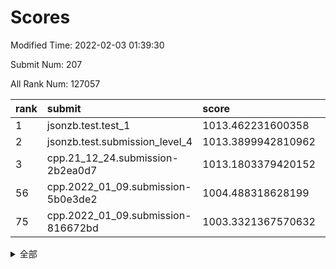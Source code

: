 # Scores

Modified Time: 2022-02-03 01:39:30

Submit Num: 207

All Rank Num: 127057

| rank |               submit               |       score        |       sigma        | pk_num |
| :--- | :--------------------------------- | :----------------- | :----------------- | :----- |
| 1    | jsonzb.test.test_1                 | 1013.462231600358  | 0.8573685997080321 | 2448   |
| 2    | jsonzb.test.submission_level_4     | 1013.3899942810962 | 0.818175132358963  | 2456   |
| 3    | cpp.21_12_24.submission-2b2ea0d7   | 1013.1803379420152 | 0.7848453223686555 | 2460   |
| 56   | cpp.2022_01_09.submission-5b0e3de2 | 1004.488318628199  | 0.7135772232330614 | 2458   |
| 75   | cpp.2022_01_09.submission-816672bd | 1003.3321367570632 | 0.7206106381693524 | 2457   |


<details>
<summary>全部</summary>

| rank |                 submit                 |       score        |       sigma        | pk_num |
| :--- | :------------------------------------- | :----------------- | :----------------- | :----- |
| 1    | jsonzb.test.test_1                     | 1013.462231600358  | 0.8573685997080321 | 2448   |
| 2    | jsonzb.test.submission_level_4         | 1013.3899942810962 | 0.818175132358963  | 2456   |
| 3    | cpp.21_12_24.submission-2b2ea0d7       | 1013.1803379420152 | 0.7848453223686555 | 2460   |
| 4    | gobigger.level_3.submission_level_3_2  | 1012.4840684086604 | 0.823772863878436  | 2454   |
| 5    | gobigger.level_3.submission_level_3_35 | 1012.0233184721116 | 0.7855006340083978 | 2450   |
| 6    | gobigger.level_3.submission_level_3_1  | 1011.9134450281646 | 0.78252289583907   | 2453   |
| 7    | gobigger.level_3.submission_level_3_29 | 1011.7078203776572 | 0.8011213005340626 | 2446   |
| 8    | gobigger.level_3.submission_level_3_32 | 1011.0199037918889 | 0.7891097912649643 | 2459   |
| 9    | gobigger.level_3.submission_level_3_49 | 1010.9441748283468 | 0.7645530380771285 | 2450   |
| 10   | gobigger.level_3.submission_level_3_46 | 1010.905147140397  | 0.783806797815742  | 2456   |
| 11   | gobigger.level_3.submission_level_3_28 | 1010.850898664255  | 0.7760436656789483 | 2460   |
| 12   | gobigger.level_3.submission_level_3_37 | 1010.8332281976774 | 0.7860500320667068 | 2454   |
| 13   | gobigger.level_3.submission_level_3_16 | 1010.7753938601461 | 0.7613721730233128 | 2454   |
| 14   | gobigger.level_3.submission_level_3_25 | 1010.6591615402316 | 0.7556583358651914 | 2453   |
| 15   | gobigger.level_3.submission_level_3_19 | 1010.6154981734057 | 0.7460299827408038 | 2452   |
| 16   | gobigger.level_3.submission_level_3_36 | 1010.6130101306823 | 0.7623278815332041 | 2461   |
| 17   | gobigger.level_3.submission_level_3_30 | 1010.5898474793738 | 0.7761362704630795 | 2457   |
| 18   | gobigger.level_3.submission_level_3_24 | 1010.5577091732313 | 0.7919333536297326 | 2455   |
| 19   | gobigger.level_3.submission_level_3_33 | 1010.5322541529785 | 0.7426547977992314 | 2449   |
| 20   | gobigger.level_3.submission_level_3_4  | 1010.4301147147049 | 0.7528215532284872 | 2456   |
| 21   | gobigger.level_3.submission_level_3_48 | 1010.3609667402885 | 0.7607067246021803 | 2462   |
| 22   | gobigger.level_3.submission_level_3_44 | 1010.3268632250617 | 0.7487789992518881 | 2454   |
| 23   | gobigger.level_3.submission_level_3_22 | 1010.187888436542  | 0.7483375850372349 | 2457   |
| 24   | gobigger.level_3.submission_level_3_18 | 1010.1751974019271 | 0.7836960793979886 | 2455   |
| 25   | gobigger.level_3.submission_level_3_47 | 1010.1735333818715 | 0.7612365423750398 | 2459   |
| 26   | gobigger.level_3.submission_level_3_40 | 1010.1475110496689 | 0.7781635149779093 | 2454   |
| 27   | gobigger.level_3.submission_level_3_17 | 1010.0938682124605 | 0.7819604360051164 | 2457   |
| 28   | gobigger.level_3.submission_level_3_14 | 1010.0487706811555 | 0.7732144858806494 | 2457   |
| 29   | gobigger.level_3.submission_level_3_39 | 1010.0226984073679 | 0.7622891415782332 | 2460   |
| 30   | gobigger.level_3.submission_level_3_20 | 1009.9195824568151 | 0.7970021976251205 | 2452   |
| 31   | gobigger.level_3.submission_level_3_45 | 1009.794378501768  | 0.7676749369668339 | 2459   |
| 32   | gobigger.level_3.submission_level_3_13 | 1009.790853845688  | 0.7549057187487331 | 2454   |
| 33   | gobigger.level_3.submission_level_3_26 | 1009.636681709386  | 0.752977382377635  | 2456   |
| 34   | gobigger.level_3.submission_level_3_8  | 1009.5427787701418 | 0.7528705924061834 | 2457   |
| 35   | gobigger.level_3.submission_level_3_11 | 1009.517078902152  | 0.7312281200209916 | 2454   |
| 36   | gobigger.level_3.submission_level_3_7  | 1009.5046368319148 | 0.7466410549466956 | 2459   |
| 37   | gobigger.level_3.submission_level_3_23 | 1009.5040583133008 | 0.7649748985321728 | 2459   |
| 38   | gobigger.level_3.submission_level_3_9  | 1009.4781032745665 | 0.7675359937834472 | 2457   |
| 39   | gobigger.level_3.submission_level_3_15 | 1009.3974829849831 | 0.7691618034474068 | 2453   |
| 40   | gobigger.level_3.submission_level_3_6  | 1009.372034401013  | 0.7610469500782495 | 2452   |
| 41   | gobigger.level_3.submission_level_3_34 | 1009.3492050259526 | 0.7441250650550404 | 2453   |
| 42   | gobigger.level_3.submission_level_3_41 | 1009.3288095381263 | 0.7558344360063805 | 2453   |
| 43   | gobigger.level_3.submission_level_3_27 | 1009.3158896085856 | 0.758062776238487  | 2458   |
| 44   | gobigger.level_3.submission_level_3_5  | 1009.214952997639  | 0.7864773635633618 | 2454   |
| 45   | gobigger.level_3.submission_level_3_0  | 1009.0976865906    | 0.7442648767950923 | 2457   |
| 46   | gobigger.level_3.submission_level_3_43 | 1008.986042356642  | 0.7385486296335947 | 2454   |
| 47   | gobigger.level_3.submission_level_3_12 | 1008.9253666920486 | 0.750868468005581  | 2457   |
| 48   | gobigger.level_3.submission_level_3_38 | 1008.8828486849679 | 0.7555631178275404 | 2450   |
| 49   | gobigger.level_3.submission_level_3_42 | 1008.8185831247973 | 0.7586952626388618 | 2452   |
| 50   | gobigger.level_3.submission_level_3_10 | 1008.7080567332346 | 0.7493439246806491 | 2455   |
| 51   | gobigger.level_3.submission_level_3_31 | 1008.4379650874124 | 0.7397668071223467 | 2456   |
| 52   | gobigger.level_3.submission_level_3_21 | 1008.1427629156352 | 0.7307500327169782 | 2456   |
| 53   | gobigger.level_3.submission_level_3_3  | 1007.6654830921279 | 0.7283136512677173 | 2456   |
| 54   | gobigger.level_1.submission_level_1_23 | 1004.7720361420406 | 0.7272927650786988 | 2457   |
| 55   | gobigger.level_1.submission_level_1_32 | 1004.5527076221232 | 0.7092712018044205 | 2453   |
| 56   | cpp.2022_01_09.submission-5b0e3de2     | 1004.488318628199  | 0.7135772232330614 | 2458   |
| 57   | gobigger.level_1.submission_level_1_17 | 1004.3744366450409 | 0.7179521468894677 | 2457   |
| 58   | gobigger.level_1.submission_level_1_14 | 1004.2692831915869 | 0.7366926136578279 | 2459   |
| 59   | gobigger.level_1.submission_level_1_48 | 1004.2193413488742 | 0.7233431964179761 | 2455   |
| 60   | gobigger.level_1.submission_level_1_4  | 1004.1915031352428 | 0.7278348953325764 | 2451   |
| 61   | gobigger.level_1.submission_level_1_46 | 1004.0800281832937 | 0.7176438950935778 | 2455   |
| 62   | gobigger.level_1.submission_level_1_41 | 1003.9969383433519 | 0.726796815903455  | 2459   |
| 63   | gobigger.level_1.submission_level_1_24 | 1003.9024049622755 | 0.7172126663894981 | 2454   |
| 64   | gobigger.level_1.submission_level_1_29 | 1003.8112240356712 | 0.705013599654341  | 2459   |
| 65   | gobigger.level_1.submission_level_1_34 | 1003.7188418419314 | 0.7079309625516418 | 2457   |
| 66   | gobigger.level_1.submission_level_1_26 | 1003.6979412199453 | 0.7121218754543642 | 2457   |
| 67   | gobigger.level_1.submission_level_1_5  | 1003.6836595553556 | 0.7116864989648481 | 2453   |
| 68   | gobigger.level_1.submission_level_1_1  | 1003.6020103520415 | 0.7069365093809564 | 2456   |
| 69   | gobigger.level_1.submission_level_1_49 | 1003.5986134522767 | 0.7211920049502244 | 2453   |
| 70   | gobigger.level_1.submission_level_1_31 | 1003.5632090073121 | 0.7279573834479739 | 2453   |
| 71   | gobigger.level_1.submission_level_1_8  | 1003.4804623531717 | 0.7136375045715053 | 2459   |
| 72   | gobigger.level_1.submission_level_1_15 | 1003.4519662962256 | 0.7123048363029217 | 2456   |
| 73   | gobigger.level_1.submission_level_1_7  | 1003.3855394986712 | 0.7073918162751759 | 2455   |
| 74   | gobigger.level_1.submission_level_1_44 | 1003.3395750211239 | 0.7187889001331074 | 2460   |
| 75   | cpp.2022_01_09.submission-816672bd     | 1003.3321367570632 | 0.7206106381693524 | 2457   |
| 76   | gobigger.level_1.submission_level_1_47 | 1003.305046112403  | 0.7172591377054329 | 2458   |
| 77   | gobigger.level_1.submission_level_1_0  | 1003.2899089845321 | 0.7213161251358062 | 2454   |
| 78   | gobigger.level_1.submission_level_1_12 | 1003.2768752696061 | 0.7302336190523524 | 2453   |
| 79   | gobigger.level_1.submission_level_1_2  | 1003.2025542178499 | 0.7264799098903898 | 2457   |
| 80   | gobigger.level_1.submission_level_1_9  | 1003.1951533281941 | 0.7186032541462526 | 2456   |
| 81   | gobigger.level_1.submission_level_1_39 | 1003.1931863551782 | 0.7189130391369646 | 2453   |
| 82   | gobigger.level_1.submission_level_1_40 | 1003.0454085981155 | 0.7160366722465704 | 2447   |
| 83   | gobigger.level_1.submission_level_1_27 | 1003.0106499666081 | 0.7244724786113133 | 2455   |
| 84   | gobigger.level_1.submission_level_1_37 | 1002.9708397684523 | 0.7232800704855251 | 2451   |
| 85   | gobigger.level_1.submission_level_1_25 | 1002.9498165421439 | 0.70844351493352   | 2456   |
| 86   | gobigger.level_1.submission_level_1_30 | 1002.9466848652851 | 0.7173606076894405 | 2460   |
| 87   | gobigger.level_1.submission_level_1_3  | 1002.9264906473793 | 0.7109760218533645 | 2454   |
| 88   | gobigger.level_1.submission_level_1_16 | 1002.9103500957284 | 0.7276716641899993 | 2455   |
| 89   | gobigger.level_1.submission_level_1_38 | 1002.8903445833952 | 0.7099745964241936 | 2454   |
| 90   | gobigger.level_1.submission_level_1_18 | 1002.8865012438719 | 0.7200052319308522 | 2457   |
| 91   | gobigger.level_1.submission_level_1_10 | 1002.8422947383482 | 0.7102672552041959 | 2460   |
| 92   | gobigger.level_1.submission_level_1_35 | 1002.8422635134857 | 0.7179476686626534 | 2459   |
| 93   | gobigger.level_1.submission_level_1_36 | 1002.7847997271087 | 0.7134670870802591 | 2453   |
| 94   | gobigger.level_1.submission_level_1_21 | 1002.7681326249713 | 0.7204711184016419 | 2454   |
| 95   | gobigger.level_1.submission_level_1_28 | 1002.7566749381049 | 0.7091406645292755 | 2453   |
| 96   | gobigger.level_1.submission_level_1_20 | 1002.7136656360758 | 0.721169896620843  | 2454   |
| 97   | gobigger.level_1.submission_level_1_19 | 1002.6897715513376 | 0.7280967608345064 | 2456   |
| 98   | gobigger.level_1.submission_level_1_45 | 1002.3682242107029 | 0.7129869982725984 | 2456   |
| 99   | gobigger.level_1.submission_level_1_43 | 1002.348495955218  | 0.7219806629585519 | 2456   |
| 100  | gobigger.level_1.submission_level_1_42 | 1002.3225385358863 | 0.7143428196705867 | 2455   |
| 101  | gobigger.level_1.submission_level_1_13 | 1002.2671014859438 | 0.7179984000577181 | 2452   |
| 102  | gobigger.level_1.submission_level_1_22 | 1002.1321053155536 | 0.7130258893196587 | 2459   |
| 103  | gobigger.level_1.submission_level_1_6  | 1002.0599375107851 | 0.7147019759185484 | 2457   |
| 104  | gobigger.level_1.submission_level_1_11 | 1002.030894564715  | 0.7131034567035857 | 2452   |
| 105  | gobigger.level_1.submission_level_1_33 | 1001.6432222593194 | 0.7001788289290771 | 2457   |
| 106  | gobigger.random.submission_random_12   | 997.0022056392323  | 0.7166720517409441 | 2453   |
| 107  | gobigger.random.submission_random_22   | 996.963746528813   | 0.7161993411715106 | 2458   |
| 108  | gobigger.random.submission_random_41   | 996.6456091594424  | 0.7051651852107266 | 2459   |
| 109  | gobigger.random.submission_random_46   | 996.6424790672426  | 0.695506289312798  | 2455   |
| 110  | gobigger.random.submission_random_32   | 996.5189093494308  | 0.6975184841936081 | 2453   |
| 111  | gobigger.random.submission_random_38   | 996.4725155637234  | 0.7246068330866781 | 2456   |
| 112  | gobigger.random.submission_random_45   | 996.4524001397973  | 0.701042054859102  | 2456   |
| 113  | gobigger.random.submission_random_49   | 996.4233711157777  | 0.7104814879460487 | 2456   |
| 114  | gobigger.random.submission_random_19   | 996.388673485951   | 0.7040539164419777 | 2453   |
| 115  | gobigger.random.submission_random_21   | 996.372757457271   | 0.709913107320341  | 2452   |
| 116  | gobigger.random.submission_random_17   | 996.1858492738847  | 0.7051915095114638 | 2457   |
| 117  | gobigger.random.submission_random_24   | 996.1723497028474  | 0.7013169090443597 | 2456   |
| 118  | gobigger.random.submission_random_29   | 996.0901638769486  | 0.7049591904874992 | 2459   |
| 119  | gobigger.random.submission_random_5    | 996.0857929986663  | 0.6930120978254276 | 2455   |
| 120  | gobigger.random.submission_random_48   | 996.0757126821102  | 0.7066454416228979 | 2458   |
| 121  | gobigger.random.submission_random_9    | 996.0326921842907  | 0.7231958884820712 | 2459   |
| 122  | gobigger.random.submission_random_25   | 996.031716129138   | 0.710643977337865  | 2450   |
| 123  | gobigger.random.submission_random_34   | 995.971970450269   | 0.7141799521926829 | 2456   |
| 124  | gobigger.random.submission_random_14   | 995.9558126875864  | 0.7208381508276237 | 2455   |
| 125  | gobigger.random.submission_random_10   | 995.9472769938563  | 0.7090592774726759 | 2454   |
| 126  | gobigger.random.submission_random_33   | 995.9428167923123  | 0.7094560826140182 | 2453   |
| 127  | gobigger.random.submission_random_26   | 995.8984605588454  | 0.7088278222704751 | 2453   |
| 128  | gobigger.random.submission_random_4    | 995.8784260559572  | 0.718923502817155  | 2457   |
| 129  | gobigger.random.submission_random_2    | 995.7784533721064  | 0.7199251038905826 | 2451   |
| 130  | gobigger.random.submission_random_36   | 995.7760074310328  | 0.704306282393523  | 2453   |
| 131  | gobigger.random.submission_random_44   | 995.7499562203458  | 0.7172352578807425 | 2455   |
| 132  | gobigger.random.submission_random_42   | 995.6633971809244  | 0.7325454447625983 | 2455   |
| 133  | gobigger.random.submission_random_28   | 995.6375783480219  | 0.7099163067220001 | 2454   |
| 134  | gobigger.random.submission_random_23   | 995.5633823319711  | 0.7057875430860037 | 2456   |
| 135  | gobigger.random.submission_random_6    | 995.5301293894664  | 0.7192278148026413 | 2455   |
| 136  | gobigger.random.submission_random_31   | 995.4983203382488  | 0.7149834361640558 | 2455   |
| 137  | gobigger.random.submission_random_47   | 995.447037440479   | 0.7072979353050731 | 2457   |
| 138  | gobigger.random.submission_random_18   | 995.4428405253793  | 0.7023396408765666 | 2451   |
| 139  | gobigger.random.submission_random_30   | 995.35850005217    | 0.7128082763480451 | 2458   |
| 140  | gobigger.random.submission_random_7    | 995.3221255240575  | 0.7040873343726861 | 2453   |
| 141  | gobigger.random.submission_random_15   | 995.3218883780692  | 0.710309124975237  | 2454   |
| 142  | gobigger.random.submission_random_16   | 995.3183533599711  | 0.7124809951746157 | 2451   |
| 143  | gobigger.random.submission_random_40   | 995.2346356118496  | 0.7209915095459519 | 2459   |
| 144  | gobigger.random.submission_random_20   | 995.1880283633527  | 0.7158262134485555 | 2452   |
| 145  | gobigger.random.submission_random_37   | 995.1722353941651  | 0.7140481684152349 | 2455   |
| 146  | gobigger.random.submission_random_8    | 995.072873742347   | 0.7171623991753827 | 2455   |
| 147  | gobigger.random.submission_random_27   | 995.0663702687228  | 0.7207927711588827 | 2449   |
| 148  | gobigger.random.submission_random_11   | 995.0603454495094  | 0.7197401840268988 | 2462   |
| 149  | gobigger.random.submission_random_3    | 994.956213931606   | 0.7191258849930062 | 2459   |
| 150  | gobigger.random.submission_random_13   | 994.9195333870855  | 0.7037038731661672 | 2458   |
| 151  | gobigger.random.submission_random_35   | 994.9010578320417  | 0.7418270042658259 | 2454   |
| 152  | gobigger.random.submission_random_1    | 994.8870237515754  | 0.7013259387700784 | 2453   |
| 153  | gobigger.random.submission_random_43   | 994.8835415913555  | 0.7158377062543619 | 2458   |
| 154  | gobigger.random.submission_random_39   | 994.6487566472224  | 0.7274790896133526 | 2461   |
| 155  | gobigger.level_2.submission_level_2_1  | 994.6065706537241  | 0.7074892608738376 | 2458   |
| 156  | gobigger.random.submission_random_0    | 994.1359839252234  | 0.7212880260097367 | 2454   |
| 157  | gobigger.level_2.submission_level_2_31 | 993.8244346749511  | 0.7348302882656073 | 2465   |
| 158  | gobigger.level_2.submission_level_2_37 | 993.5311812497002  | 0.7404130383478302 | 2451   |
| 159  | gobigger.level_2.submission_level_2_8  | 993.4774352176208  | 0.7302413179949632 | 2458   |
| 160  | gobigger.level_2.submission_level_2_24 | 993.4347026090757  | 0.7414284624969816 | 2458   |
| 161  | gobigger.level_2.submission_level_2_39 | 993.3520388115163  | 0.7289492676916334 | 2456   |
| 162  | gobigger.level_2.submission_level_2_36 | 993.2627000418457  | 0.7533009190081886 | 2451   |
| 163  | gobigger.level_2.submission_level_2_33 | 993.2267044250324  | 0.7276324643897901 | 2456   |
| 164  | gobigger.level_2.submission_level_2_41 | 993.2013036180592  | 0.715043145180152  | 2456   |
| 165  | gobigger.level_2.submission_level_2_19 | 993.1629443661112  | 0.7228642431837319 | 2453   |
| 166  | gobigger.level_2.submission_level_2_34 | 993.1381677824265  | 0.7380631416920361 | 2451   |
| 167  | gobigger.level_2.submission_level_2_10 | 992.9828384079187  | 0.7334929003778324 | 2455   |
| 168  | gobigger.level_2.submission_level_2_20 | 992.962523210889   | 0.7391451816047915 | 2452   |
| 169  | gobigger.level_2.submission_level_2_16 | 992.9539227574302  | 0.7445691824294639 | 2450   |
| 170  | gobigger.level_2.submission_level_2_3  | 992.8669602370697  | 0.7358518055207314 | 2456   |
| 171  | gobigger.level_2.submission_level_2_26 | 992.8021788290242  | 0.7146708661161785 | 2455   |
| 172  | gobigger.level_2.submission_level_2_4  | 992.7944892876551  | 0.7450630603190331 | 2454   |
| 173  | gobigger.level_2.submission_level_2_40 | 992.7727172320717  | 0.7438673948437643 | 2456   |
| 174  | gobigger.level_2.submission_level_2_45 | 992.6668555519972  | 0.7286135089494707 | 2451   |
| 175  | gobigger.level_2.submission_level_2_0  | 992.6595241972368  | 0.7505998391268396 | 2459   |
| 176  | gobigger.level_2.submission_level_2_30 | 992.6318830407945  | 0.7351486896785748 | 2453   |
| 177  | gobigger.level_2.submission_level_2_11 | 992.6302615593172  | 0.7586806650118133 | 2453   |
| 178  | gobigger.level_2.submission_level_2_14 | 992.4981897004425  | 0.7298364740837816 | 2459   |
| 179  | gobigger.level_2.submission_level_2_9  | 992.4786414078984  | 0.7506664349178099 | 2454   |
| 180  | gobigger.level_2.submission_level_2_23 | 992.305643845315   | 0.7453253623969012 | 2458   |
| 181  | gobigger.level_2.submission_level_2_28 | 992.2596930579742  | 0.748938040030827  | 2456   |
| 182  | gobigger.level_2.submission_level_2_43 | 992.2505993980049  | 0.7395026673648425 | 2455   |
| 183  | gobigger.level_2.submission_level_2_35 | 992.2330598468753  | 0.7570056503014706 | 2453   |
| 184  | gobigger.level_2.submission_level_2_6  | 992.2168703091318  | 0.739727134038514  | 2459   |
| 185  | gobigger.level_2.submission_level_2_29 | 992.2080570984388  | 0.739433791897996  | 2460   |
| 186  | gobigger.level_2.submission_level_2_5  | 992.1426218889288  | 0.7303322109366334 | 2450   |
| 187  | gobigger.level_2.submission_level_2_2  | 991.9602053691749  | 0.7393606400975519 | 2451   |
| 188  | gobigger.level_2.submission_level_2_7  | 991.8248995149985  | 0.7492585515979573 | 2452   |
| 189  | gobigger.level_2.submission_level_2_17 | 991.7519372663642  | 0.7439190865045544 | 2452   |
| 190  | gobigger.level_2.submission_level_2_44 | 991.7232759275411  | 0.7652635798290817 | 2455   |
| 191  | gobigger.level_2.submission_level_2_15 | 991.6483418299661  | 0.7560744928833206 | 2453   |
| 192  | gobigger.level_2.submission_level_2_27 | 991.5847715518894  | 0.7476094542046962 | 2461   |
| 193  | gobigger.level_2.submission_level_2_49 | 991.3342321076651  | 0.7557991548504054 | 2452   |
| 194  | gobigger.level_2.submission_level_2_32 | 991.3162682857592  | 0.7597655831973856 | 2456   |
| 195  | gobigger.level_2.submission_level_2_25 | 991.2026805415261  | 0.7531689382593867 | 2457   |
| 196  | gobigger.level_2.submission_level_2_42 | 991.1597778345223  | 0.7541495971116617 | 2454   |
| 197  | gobigger.level_2.submission_level_2_18 | 991.113813680271   | 0.7669274630438515 | 2459   |
| 198  | gobigger.level_2.submission_level_2_22 | 991.0680167608683  | 0.7612430603148124 | 2455   |
| 199  | gobigger.level_2.submission_level_2_47 | 991.0247221827867  | 0.7630461110277664 | 2452   |
| 200  | gobigger.level_2.submission_level_2_12 | 990.9172954436984  | 0.7588274340622713 | 2456   |
| 201  | gobigger.level_2.submission_level_2_48 | 990.8463133538005  | 0.7606247767982208 | 2455   |
| 202  | gobigger.level_2.submission_level_2_21 | 990.8427303569149  | 0.756491928156997  | 2452   |
| 203  | gobigger.level_2.submission_level_2_13 | 990.812952182732   | 0.7596763810302101 | 2455   |
| 204  | gobigger.level_2.submission_level_2_46 | 990.715048764808   | 0.7461586098921873 | 2454   |
| 205  | gobigger.level_2.submission_level_2_38 | 990.6910353090014  | 0.762315568903375  | 2457   |
| 206  | gobigger.none.submission_none_0        | 976.1342249924163  | 1.4672597571076822 | 2454   |
| 207  | gobigger.none.submission_none_1        | 975.9913899788975  | 1.4233609977695347 | 2461   |

</details>